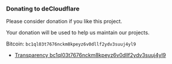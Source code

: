 ### Donating to deCloudflare

Please consider donation if you like this project. 

Your donation will be used to help us maintain our projects.


Bitcoin: `bc1ql03t7676nckm8kpeyz6v0dllf2ydv3suuj4yl9`


- [Transparency bc1ql03t7676nckm8kpeyz6v0dllf2ydv3suuj4yl9](https://blockchair.com/bitcoin/address/bc1ql03t7676nckm8kpeyz6v0dllf2ydv3suuj4yl9)